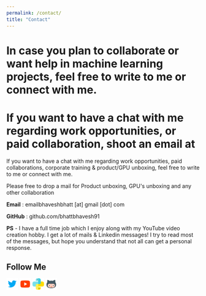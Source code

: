 ```yaml
---
permalink: /contact/
title: "Contact"
---
```


# In case you plan to collaborate or want help in machine learning projects, feel free to write to me or connect with me.
# If you want to have a chat with me regarding work opportunities, or paid collaboration, shoot an email at 

If you want to have a chat with me regarding work opportunities, paid collaborations, corporate training & product/GPU unboxing, feel free to write to me or connect with me.

Please free to drop a mail for Product unboxing, GPU's unboxing and any other collaboration

**Email** : emailbhaveshbhatt [at] gmail [dot] com

**GitHub** : github.com/bhattbhavesh91

**PS** - I have a full time job which I enjoy along with my YouTube video creation hobby. I get a lot of mails & Linkedin messages! I try to read most of the messages, but hope you understand that not all can get a personal response.


## Follow Me
<a href="https://twitter.com/_bhaveshbhatt" target="_blank"><img class="ai-subscribed-social-icon" src="/assets/images/tw.png" width="30"></a>
<a href="https://www.youtube.com/bhaveshbhatt8791/" target="_blank"><img class="ai-subscribed-social-icon" src="/assets/images/ytb.png" width="30"></a>
<a href="https://www.youtube.com/PythonTricks/" target="_blank"><img class="ai-subscribed-social-icon" src="/assets/images/python_logo.png" width="30"></a>
<a href="https://github.com/bhattbhavesh91" target="_blank"><img class="ai-subscribed-social-icon" src="/assets/images/gthb.png" width="30"></a>
